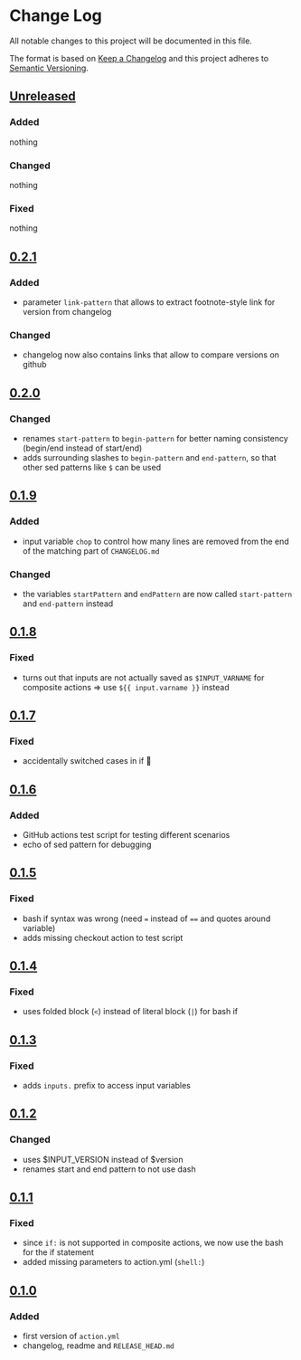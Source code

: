 # Change Log

All notable changes to this project will be documented in this file.

The format is based on [Keep a Changelog](http://keepachangelog.com/)
and this project adheres to [Semantic Versioning](http://semver.org/).

## [Unreleased]

### Added

nothing

### Changed

nothing

### Fixed

nothing

## [0.2.1]

### Added

* parameter `link-pattern` that allows to extract footnote-style link for version from changelog

### Changed

* changelog now also contains links that allow to compare versions on github

## [0.2.0]

### Changed

* renames `start-pattern` to `begin-pattern` for better naming consistency (begin/end instead of start/end)
* adds surrounding slashes to `begin-pattern` and `end-pattern`, so that other sed patterns like `$` can be used

## [0.1.9]

### Added

* input variable `chop` to control how many lines are removed from the end of the matching part of `CHANGELOG.md`

### Changed

* the variables `startPattern` and `endPattern` are now called `start-pattern` and `end-pattern` instead

## [0.1.8]

### Fixed

* turns out that inputs are not actually saved as `$INPUT_VARNAME` for composite actions => use `${{ input.varname }}` instead

## [0.1.7]

### Fixed

* accidentally switched cases in if 🤦

## [0.1.6]

### Added

* GitHub actions test script for testing different scenarios
* echo of sed pattern for debugging

## [0.1.5]

### Fixed

- bash if syntax was wrong (need `=` instead of `==` and quotes around variable)
- adds missing checkout action to test script

## [0.1.4]

### Fixed

- uses folded block (`<`) instead of literal block (`|`) for bash if

## [0.1.3]

### Fixed

- adds `inputs.` prefix to access input variables

## [0.1.2]

### Changed

- uses $INPUT_VERSION instead of $version
- renames start and end pattern to not use dash

## [0.1.1]

### Fixed

- since `if:` is not supported in composite actions, we now use the bash for the if statement
- added missing parameters to action.yml (`shell:`)

## [0.1.0]

### Added

* first version of `action.yml`
* changelog, readme and `RELEASE_HEAD.md`


[Unreleased]: https://github.com/CSchoel/release-notes-from-changelog/compare/v0.2.0..HEAD
[0.2.1]: https://github.com/CSchoel/release-notes-from-changelog/compare/v0.2.0..v0.2.1
[0.2.0]: https://github.com/CSchoel/release-notes-from-changelog/compare/v0.1.9..v0.2.0
[0.1.9]: https://github.com/CSchoel/release-notes-from-changelog/compare/v0.1.8..v0.1.9
[0.1.8]: https://github.com/CSchoel/release-notes-from-changelog/compare/v0.1.7..v0.1.8
[0.1.7]: https://github.com/CSchoel/release-notes-from-changelog/compare/v0.1.6..v0.1.7
[0.1.6]: https://github.com/CSchoel/release-notes-from-changelog/compare/v0.1.5..v0.1.6
[0.1.5]: https://github.com/CSchoel/release-notes-from-changelog/compare/v0.1.4..v0.1.5
[0.1.4]: https://github.com/CSchoel/release-notes-from-changelog/compare/v0.1.3..v0.1.4
[0.1.3]: https://github.com/CSchoel/release-notes-from-changelog/compare/v0.1.2..v0.1.3
[0.1.2]: https://github.com/CSchoel/release-notes-from-changelog/compare/v0.1.1..v0.1.2
[0.1.1]: https://github.com/CSchoel/release-notes-from-changelog/compare/v0.1.0..v0.1.1
[0.1.0]: https://github.com/CSchoel/release-notes-from-changelog/releases/tag/v0.1.0